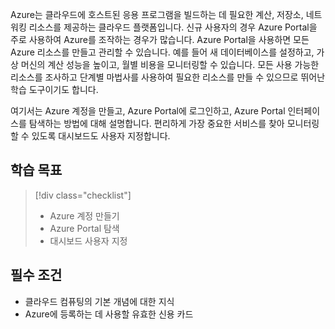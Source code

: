 Azure는 클라우드에 호스트된 응용 프로그램을 빌드하는 데 필요한 계산, 저장소, 네트워킹 리소스를 제공하는 클라우드 플랫폼입니다. 신규 사용자의 경우 Azure Portal을 주로 사용하여 Azure를 조작하는 경우가 많습니다. Azure Portal을 사용하면 모든 Azure 리소스를 만들고 관리할 수 있습니다. 예를 들어 새 데이터베이스를 설정하고, 가상 머신의 계산 성능을 높이고, 월별 비용을 모니터링할 수 있습니다. 모든 사용 가능한 리소스를 조사하고 단계별 마법사를 사용하여 필요한 리소스를 만들 수 있으므로 뛰어난 학습 도구이기도 합니다.

여기서는 Azure 계정을 만들고, Azure Portal에 로그인하고, Azure Portal 인터페이스를 탐색하는 방법에 대해 설명합니다. 편리하게 가장 중요한 서비스를 찾아 모니터링할 수 있도록 대시보드도 사용자 지정합니다.

## <a name="learning-objectives"></a>학습 목표

> [!div class="checklist"]
> * Azure 계정 만들기
> * Azure Portal 탐색
> * 대시보드 사용자 지정

## <a name="prerequisites"></a>필수 조건

- 클라우드 컴퓨팅의 기본 개념에 대한 지식
- Azure에 등록하는 데 사용할 유효한 신용 카드